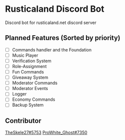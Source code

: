 # Rusticaland Discord Bot
Discord bot for rusticaland.net discord server


## Planned Features (Sorted by priority)
 - [ ] Commands handler and the Foundation
 - [ ] Music Player
 - [ ] Verification System
 - [ ] Role-Assignment
 - [ ] Fun Commands
 - [ ] Giveaway System
 - [ ] Moderator Commands
 - [ ] Moderator Events
 - [ ] Logger
 - [ ] Economy Commands
 - [ ] Backup System

## Contributor
[TheSkele27#5753](https://github.com/TheSkele27)
[ProWhite_Ghost#7350](https://github.com/ProWhiteGhost)
<!--stackedit_data:
eyJoaXN0b3J5IjpbNjY4MjQ0NTEyLC0xMTk3ODkyOTMyLDE2MT
M0OTMyMTIsNTQ5NDA4MzkxLDE1MjUxOTc1OThdfQ==
-->